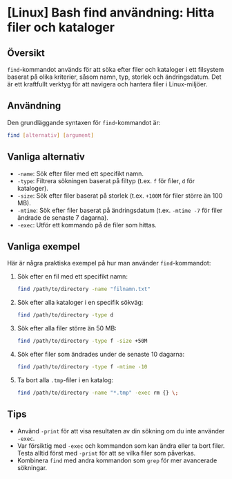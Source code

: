 # [Linux] Bash find användning: Hitta filer och kataloger

## Översikt
`find`-kommandot används för att söka efter filer och kataloger i ett filsystem baserat på olika kriterier, såsom namn, typ, storlek och ändringsdatum. Det är ett kraftfullt verktyg för att navigera och hantera filer i Linux-miljöer.

## Användning
Den grundläggande syntaxen för `find`-kommandot är:

```bash
find [alternativ] [argument]
```

## Vanliga alternativ
- `-name`: Sök efter filer med ett specifikt namn.
- `-type`: Filtrera sökningen baserat på filtyp (t.ex. `f` för filer, `d` för kataloger).
- `-size`: Sök efter filer baserat på storlek (t.ex. `+100M` för filer större än 100 MB).
- `-mtime`: Sök efter filer baserat på ändringsdatum (t.ex. `-mtime -7` för filer ändrade de senaste 7 dagarna).
- `-exec`: Utför ett kommando på de filer som hittas.

## Vanliga exempel
Här är några praktiska exempel på hur man använder `find`-kommandot:

1. Sök efter en fil med ett specifikt namn:
   ```bash
   find /path/to/directory -name "filnamn.txt"
   ```

2. Sök efter alla kataloger i en specifik sökväg:
   ```bash
   find /path/to/directory -type d
   ```

3. Sök efter alla filer större än 50 MB:
   ```bash
   find /path/to/directory -type f -size +50M
   ```

4. Sök efter filer som ändrades under de senaste 10 dagarna:
   ```bash
   find /path/to/directory -type f -mtime -10
   ```

5. Ta bort alla `.tmp`-filer i en katalog:
   ```bash
   find /path/to/directory -name "*.tmp" -exec rm {} \;
   ```

## Tips
- Använd `-print` för att visa resultaten av din sökning om du inte använder `-exec`.
- Var försiktig med `-exec` och kommandon som kan ändra eller ta bort filer. Testa alltid först med `-print` för att se vilka filer som påverkas.
- Kombinera `find` med andra kommandon som `grep` för mer avancerade sökningar.